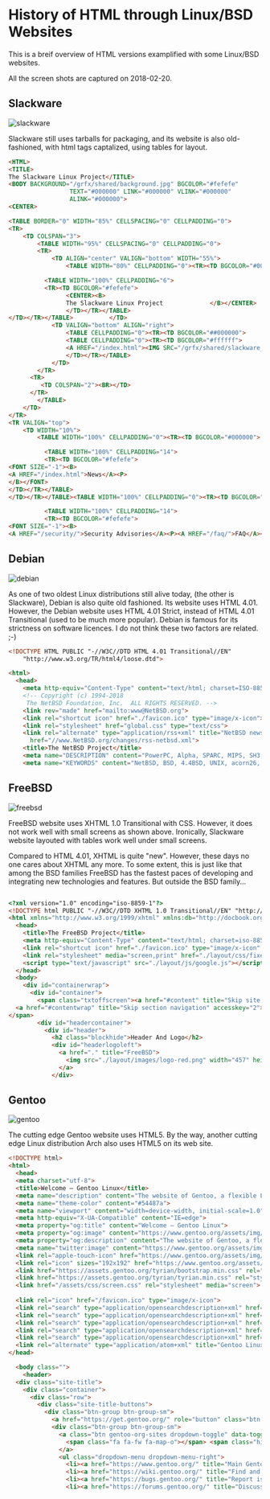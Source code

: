 # History of HTML through Linux/BSD Websites

This is a breif overview of HTML versions examplified with some Linux/BSD websites.

All the screen shots are captured on 2018-02-20.

## Slackware

![slackware](slackware.png)

Slackware still uses tarballs for packaging,
and its website is also old-fashioned,
with html tags captalized,
using tables for layout. 

```html
<HTML>
<TITLE>
The Slackware Linux Project</TITLE>
<BODY BACKGROUND="/grfx/shared/background.jpg" BGCOLOR="#fefefe"
		         TEXT="#000000" LINK="#000000" VLINK="#000000"
		         ALINK="#000000">
<CENTER>

<TABLE BORDER="0" WIDTH="85%" CELLSPACING="0" CELLPADDING="0">
<TR>
	<TD COLSPAN="3">
		<TABLE WIDTH="95%" CELLSPACING="0" CELLPADDING="0">
		<TR>
			<TD ALIGN="center" VALIGN="bottom" WIDTH="55%">
				<TABLE WIDTH="80%" CELLPADDING="0"><TR><TD BGCOLOR="#000000">

	      <TABLE WIDTH="100%" CELLPADDING="6">
	      <TR><TD BGCOLOR="#fefefe">
				<CENTER><B>
				The Slackware Linux Project				</B></CENTER>
				</TD></TR></TABLE>
</TD></TR></TABLE>			</TD>
			<TD VALIGN="bottom" ALIGN="right">
				<TABLE CELLPADDING="0"><TR><TD BGCOLOR="##000000">
				<TABLE CELLPADDING="0"><TR><TD BGCOLOR="#ffffff">
				<A HREF="/index.html"><IMG SRC="/grfx/shared/slackware_traditional_website_logo.png" ALT="Slackware Logo" BORDER="0"></A>				</TD></TR></TABLE>
				</TD></TR></TABLE>
			</TD>
		</TR>
      <TR>
         <TD COLSPAN="2"><BR></TD>
      </TR>
		</TABLE>
	</TD>
</TR>
<TR VALIGN="top">
	<TD WIDTH="10%">
		<TABLE WIDTH="100%" CELLPADDING="0"><TR><TD BGCOLOR="#000000">

	      <TABLE WIDTH="100%" CELLPADDING="14">
	      <TR><TD BGCOLOR="#fefefe">
<FONT SIZE="-1"><B>
<A HREF="/index.html">News</A><P>
</B></FONT>
</TD></TR></TABLE>
</TD></TR></TABLE><TABLE WIDTH="100%" CELLPADDING="0"><TR><TD BGCOLOR="#000000">

	      <TABLE WIDTH="100%" CELLPADDING="14">
	      <TR><TD BGCOLOR="#fefefe">
<FONT SIZE="-1"><B>
<A HREF="/security/">Security Advisories</A><P><A HREF="/faq/">FAQ</A><P><A HREF="/book/">Book</A><P><A HREF="/info/">General Info</A><P><A HREF="/getslack/">Get Slack</A><P><A HREF="/install/">Install Help</A><P><A HREF="/config/">Configuration</A><P><A HREF="/packages/">Packages</A><P><A HREF="/changelog/">ChangeLogs</A><P><A HREF="/~msimons/slackware/grfx/">Propaganda</A><P><A HREF="/ports/">Ports</A><P><A HREF="/links/">Other Sites</A><P><A HREF="/support/">Support</A><P><A HREF="/contact/">Contact</A><P><A HREF="/lists/">Mailing Lists</A><P><A HREF="/about/">About</A></B></FONT>
```

## Debian

![debian](debian.png)

As one of two oldest Linux distributions still alive today,
(the other is Slackware),
Debian is also quite old fashioned.
Its website uses HTML 4.01.
However, the Debian website uses HTML 4.01 Strict,
instead of HTML 4.01 Transitional (used to be much more popular).
Debian is famous for its strictness on software licences.
I do not think these two factors are related. ;-)

```html
<!DOCTYPE HTML PUBLIC "-//W3C//DTD HTML 4.01 Transitional//EN"
	"http://www.w3.org/TR/html4/loose.dtd">

<html>
  <head>
    <meta http-equiv="Content-Type" content="text/html; charset=ISO-8859-1">
    <!-- Copyright (c) 1994-2018
	 The NetBSD Foundation, Inc.  ALL RIGHTS RESERVED. -->
    <link rev="made" href="mailto:www@NetBSD.org">
    <link rel="shortcut icon" href="./favicon.ico" type="image/x-icon">
    <link rel="stylesheet" href="global.css" type="text/css">
    <link rel="alternate" type="application/rss+xml" title="NetBSD news"
	  href="//www.NetBSD.org/changes/rss-netbsd.xml">
    <title>The NetBSD Project</title>
    <meta name="DESCRIPTION" content="PowerPC, Alpha, SPARC, MIPS, SH3, ARM, amd64, i386, m68k, VAX: Of course it runs NetBSD.">
    <meta name="KEYWORDS" content="NetBSD, BSD, 4.4BSD, UNIX, acorn26, acorn32, algor, algorithmics, alpha, amiga, amigappc, arc, arm26, arm32, atari, bebox, cats, cesfic, cobalt, emips, epoc32, evbarm, evbmips, evbppc, evbsh3, ews4800, hp300, hppa, hpcarm, hpcmips, hpcsh, hppa, i386, ibmnws, iyonix, luna68k, m68k, mac68k, macppc, mips, mmeye, mvme68k, mvmeppc, netwinder, news68k, newsmips, next68k, mipsco, ofppc, pica, pmax, pmppc, prep, powerpc, sandpoint, sbmips, sgimips, sh3, shark, sparc, sparc64, sun2, sun3, sun3x, ultrasparc, vax, walnut, x68k, x86-64, amd64, xen, linux, freebsd, hp-ux, sunos, osf/1, ultrix, svr4, solaris, sco, iBCS2, IPv6, embedded, real-time, open source, opteron, open source">
```

## FreeBSD

![freebsd](freebsd.png)

FreeBSD website uses XHTML 1.0 Transitional with CSS.
However, it does not work well with small screens as shown above.
Ironically, Slackware website layouted with tables work well under small screens.

Compared to HTML 4.01, XHTML is quite "new".
However, these days no one cares about XHTML any more.
To some extent, this is just like that among the BSD families FreeBSD has the fastest paces of developing and integrating new technologies and features.
But outside the BSD family...

```html

<?xml version="1.0" encoding="iso-8859-1"?>
<!DOCTYPE html PUBLIC "-//W3C//DTD XHTML 1.0 Transitional//EN" "http://www.w3.org/TR/xhtml1/DTD/xhtml1-transitional.dtd">
<html xmlns="http://www.w3.org/1999/xhtml" xmlns:db="http://docbook.org/ns/docbook">
  <head>
    <title>The FreeBSD Project</title>
    <meta http-equiv="Content-Type" content="text/html; charset=iso-8859-1" />
    <link rel="shortcut icon" href="./favicon.ico" type="image/x-icon" />
    <link rel="stylesheet" media="screen,print" href="./layout/css/fixed.css?20130112" type="text/css" />
    <script type="text/javascript" src="./layout/js/google.js"></script>
  </head>
  <body>
    <div id="containerwrap">
      <div id="container">
        <span class="txtoffscreen"><a href="#content" title="Skip site navigation" accesskey="1">Skip site navigation</a> (1)
  <a href="#contentwrap" title="Skip section navigation" accesskey="2">Skip section navigation</a> (2)
</span>
        <div id="headercontainer">
          <div id="header">
            <h2 class="blockhide">Header And Logo</h2>
            <div id="headerlogoleft">
              <a href="." title="FreeBSD">
                <img src="./layout/images/logo-red.png" width="457" height="75" alt="FreeBSD" />
              </a>
            </div>
```

## Gentoo

![gentoo](gentoo.png)

The cutting edge Gentoo website uses HTML5.
By the way, another cutting edge Linux distribution Arch also uses HTML5 on its web site.

```html
<!DOCTYPE html>
<html>
  <head>
  <meta charset="utf-8">
  <title>Welcome – Gentoo Linux</title>
  <meta name="description" content="The website of Gentoo, a flexible Linux or BSD distribution.">
  <meta name="theme-color" content="#54487a">
  <meta name="viewport" content="width=device-width, initial-scale=1.0">
  <meta http-equiv="X-UA-Compatible" content="IE=edge">
  <meta property="og:title" content="Welcome – Gentoo Linux">
  <meta property="og:image" content="https://www.gentoo.org/assets/img/logo/gentoo-g.png">
  <meta property="og:description" content="The website of Gentoo, a flexible Linux or BSD distribution.">
  <meta name="twitter:image" content="https://www.gentoo.org/assets/img/logo/gentoo-g.png">
  <link rel="apple-touch-icon" href="https://www.gentoo.org/assets/img/logo/icon-192.png">
  <link rel="icon" sizes="192x192" href="https://www.gentoo.org/assets/img/logo/icon-192.png">
  <link href="https://assets.gentoo.org/tyrian/bootstrap.min.css" rel="stylesheet" media="screen">
  <link href="https://assets.gentoo.org/tyrian/tyrian.min.css" rel="stylesheet" media="screen">
  <link href="/assets/css/screen.css" rel="stylesheet" media="screen">
  
  <link rel="icon" href="/favicon.ico" type="image/x-icon">
  <link rel="search" type="application/opensearchdescription+xml" href="https://www.gentoo.org/search/www-gentoo-org.xml" title="Gentoo Website">
  <link rel="search" type="application/opensearchdescription+xml" href="https://www.gentoo.org/search/forums-gentoo-org.xml" title="Gentoo Forums">
  <link rel="search" type="application/opensearchdescription+xml" href="https://www.gentoo.org/search/bugs-gentoo-org.xml" title="Gentoo Bugzilla">
  <link rel="search" type="application/opensearchdescription+xml" href="https://www.gentoo.org/search/packages-gentoo-org.xml" title="Gentoo Packages">
  <link rel="search" type="application/opensearchdescription+xml" href="https://www.gentoo.org/search/archives-gentoo-org.xml" title="Gentoo List Archives">
  <link rel="alternate" type="application/atom+xml" title="Gentoo Linux news" href="/feeds/news.xml">
</head>

  <body class="">
    <header>
  <div class="site-title">
    <div class="container">
      <div class="row">
        <div class="site-title-buttons">
          <div class="btn-group btn-group-sm">
            <a href="https://get.gentoo.org/" role="button" class="btn get-gentoo"><span class="fa fa-fw fa-download"></span> <strong>Get Gentoo!</strong></a>
            <div class="btn-group btn-group-sm">
              <a class="btn gentoo-org-sites dropdown-toggle" data-toggle="dropdown" data-target="#" href="#">
                <span class="fa fa-fw fa-map-o"></span> <span class="hidden-xs">gentoo.org sites</span> <span class="caret"></span>
              </a>
              <ul class="dropdown-menu dropdown-menu-right">
                <li><a href="https://www.gentoo.org/" title="Main Gentoo website"><span class="fa fa-home fa-fw"></span> gentoo.org</a></li>
                <li><a href="https://wiki.gentoo.org/" title="Find and contribute documentation"><span class="fa fa-file-text-o fa-fw"></span> Wiki</a></li>
                <li><a href="https://bugs.gentoo.org/" title="Report issues and find common issues"><span class="fa fa-bug fa-fw"></span> Bugs</a></li>
                <li><a href="https://forums.gentoo.org/" title="Discuss with the community"><span class="fa fa-comments-o fa-fw"></span> Forums</a></li>
```


